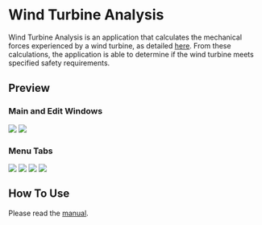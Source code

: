 Wind Turbine Analysis
=======
Wind Turbine Analysis is an application that calculates the mechanical forces experienced by a wind turbine, as detailed [here](https://github.com/1Paint/Wind-Turbine-Analysis/blob/master/documentation/tubine_details.pdf). From these calculations, the application is able to determine if the wind turbine meets specified safety requirements.

Preview
-------

### Main and Edit Windows

<img src="http://i.imgur.com/zCkjmgf.png">
<img src="http://i.imgur.com/UJnDboS.png">

### Menu Tabs
<img align="top" src="http://i.imgur.com/46hX3Bp.png">
<img align="top" src="http://i.imgur.com/CmDmRUK.png">
<img align="top" src="http://i.imgur.com/3wV8P4f.png">
<img align="top" src="http://i.imgur.com/jfxwcIY.png">

How To Use
-------
Please read the [manual](https://github.com/1Paint/Wind-Turbine-Analysis/blob/master/documentation/application-usage/app_manual.pdf).
